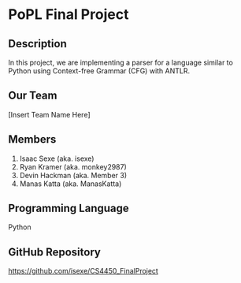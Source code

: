 # PoPL Final Project

## Description 

In this project, we are implementing a parser for a language similar to Python using Context-free Grammar (CFG) with ANTLR.

## Our Team

[Insert Team Name Here]

## Members

1. Isaac Sexe (aka. isexe)
2. Ryan Kramer (aka. monkey2987)
3. Devin Hackman (aka. Member 3)
4. Manas Katta (aka. ManasKatta)

## Programming Language

Python

## GitHub Repository

<https://github.com/isexe/CS4450_FinalProject>

